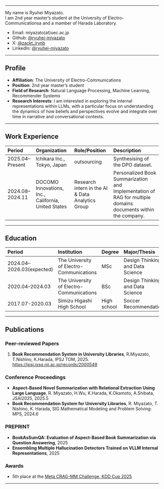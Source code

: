 
---

My name is Ryuhei Miyazato.  
I am 2nd year master’s student at the University of Electro-Communicationsa and a mamber of Harada Laboratory.

- Email: miyazato(at)uec.ac.jp
- Github: [@ryuhei-miyazato](https://github.com/ryuhei-miyazato)
- X: [@zackt_irynb](https://x.com/zakct_irynb)
- LinkedIn: [@ryuhei-miyazato](https://www.linkedin.com/in/ryuhei-miyazato-538b17285/)

---

## Profile

- **Affiliation**:  The University of Electro-Communications
- **Position**: 2nd year master’s student
- **Field of Research**:  Natural Language Processing, Machine Learning, Recommender Systems
- **Research Interests**: I am interested in exploring the internal representations within LLMs, with a particular focus on understanding the dynamics of how beliefs and perspectives evolve and integrate over time in narrative and conversational contexts.

---

## Work Experience

| Period         | Organization         | Role/Position       | Description                              |
|:-------------- |:------------------- |:-------------------|:-----------------------------------------|
| 2025.04–Present| Ichikara Inc., Tokyo, Japan| outsourcing | Synthesising of the DPO dataset.  |
| 2024.08–2024.11| DOCOMO Innovations, Inc., California, United States |  Research intern in the AI & Data Analytics Group | Personalized Book Summarization and Implementation of RAG for multiple domains documents within the company. |

---

## Education

| Period         | Institution         | Degree             | Major/Thesis                             |
|:-------------- |:-------------------|:-------------------|:-----------------------------------------|
| 2024.04–2026.03(expected)| The University of Electro-Communications   |MSc | Design Thinking and Data Science                    |
| 2020.04–2024.03| The University of Electro-Communications   | BSc  | Design Thinking and Data Science |
| 2017.07-2020.03 | Simizu Higashi High School | High school | Soccer Recommendation

---

## Publications

### Peer-reviewed Papers
1. **Book Recommendation System in University Libraries**, R.Miyazato, T.Nishino, K.Harada, IPSJ TOM, 2025. https://ipsj.ixsq.nii.ac.jp/records/2000549

### Conference Proceedings
-  **Aspect-Based Novel Summarization with Relational Extraction Using Large Language**, R. Miyazato, H.Wu, K.Harada, K.Okamoto, A.Shibata,  JSAI2025, 2025.5
- **Book Recommendation System for University Libraries**, R. Miyazato, T. Nishino, K. Harada,  SIG Mathematical Modeling and Problem Solving: MPS, 2024.6

### PREPRINT
- **BookAsSumQA: Evaluation of Aspect-Based Book Summarization via Question Answering**, 2025
- **Ensembling Multiple Hallucination Detectors Trained on VLLM Internal Representations**, 2025

### Awards
- 5th place at the [Meta CRAG-MM Challenge, KDD Cup 2025](https://www.aicrowd.com/challenges/meta-crag-mm-challenge-2025)

---